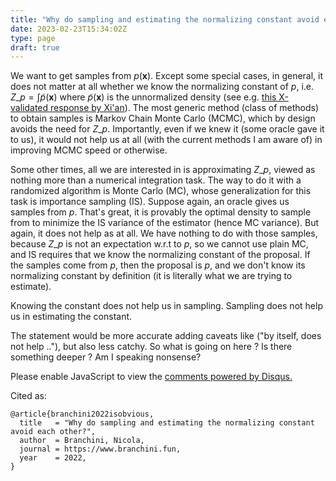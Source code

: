 ```yaml
---
title: "Why do sampling and estimating the normalizing constant avoid each other?"
date: 2023-02-23T15:34:02Z 
type: page
draft: true
---
```


We want to get samples from $p(\mathbf{x})$. Except some special cases, in general, it does not matter at all whether we know the normalizing constant of $p$, i.e. $Z\_{p} = \int \widetilde{p}(\mathbf{x})$ where $\widetilde{p}(\mathbf{x})$ is the unnormalized density (see e.g. [this X-validated response by Xi'an](https://stats.stackexchange.com/questions/465787/can-sampling-be-difficult-even-with-access-to-the-normalized-version-of-the-dist)). The most generic method (class of methods) to obtain samples is Markov Chain Monte Carlo (MCMC), which by design avoids the need for $Z\_{p}$. Importantly, even if we knew it (some oracle gave it to us), it would not help us at all (with the current methods I am aware of) in improving MCMC speed or otherwise. 

Some other times, all we are interested in is approximating $Z\_{p}$, viewed as nothing more than a numerical integration task. The way to do it with a randomized algorithm is Monte Carlo (MC), whose generalization for this task is importance sampling (IS). Suppose again, an oracle gives us samples from $p$. That's great, it is provably the optimal density to sample from to minimize the IS variance of the estimator (hence MC variance). But again, it does not help as at all. We have nothing to do with those samples, because $Z\_{p}$ is not an expectation w.r.t to $p$, so we cannot use plain MC, and IS requires that we know the normalizing constant of the proposal. If the samples come from $p$, then the proposal is $p$, and we don't know its normalizing constant by definition (it is literally what we are trying to estimate). 

Knowing the constant does not help us in sampling. Sampling does not help us in estimating the constant. 

The statement would be more accurate adding caveats like ("by itself, does not help .."), but also less catchy. 
So what is going on here ? Is there something deeper ? Am I speaking nonsense? 
 
<!-- $$\begin{equation}\begin{aligned}
\mu = \mathbb{E}\_{p}[f(\mathbf{x})] = \int f(\mathbf{x}) p(\mathbf{x}) \mathrm{d}\mathbf{x} , 
\end{aligned}\end{equation}\tag{1}\label{eq1}$$ -->





<div id="disqus_thread"></div>
<script>
    /**
    *  RECOMMENDED CONFIGURATION VARIABLES: EDIT AND UNCOMMENT THE SECTION BELOW TO INSERT DYNAMIC VALUES FROM YOUR PLATFORM OR CMS.
    *  LEARN WHY DEFINING THESE VARIABLES IS IMPORTANT: https://disqus.com/admin/universalcode/#configuration-variables    */

    var disqus_config = function () {
    this.page.url = "https://www.branchini.fun/posts/sampling_and_estimating";  
    this.page.identifier = "samplingandestimating"; // Replace PAGE_IDENTIFIER with your page's unique identifier variable
    };

    (function() { // DON'T EDIT BELOW THIS LINE
    var d = document, s = d.createElement('script');
    s.src = 'https://personal-website-g7y0elzvjn.disqus.com/embed.js';
    s.setAttribute('data-timestamp', +new Date());
    (d.head || d.body).appendChild(s);
    })();
</script>
<noscript>Please enable JavaScript to view the <a href="https://disqus.com/?ref_noscript">comments powered by Disqus.</a></noscript>


<p>Cited as:</p>
<pre tabindex="0"><code>@article{branchini2022isobvious,
  title   = "Why do sampling and estimating the normalizing constant avoid each other?",
  author  = Branchini, Nicola,
  journal = https://www.branchini.fun,
  year    = 2022,
}
